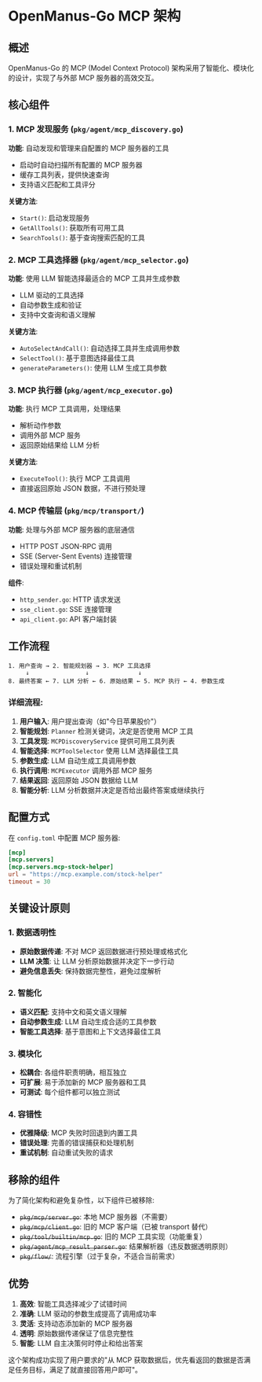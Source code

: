 # OpenManus-Go MCP 架构

## 概述

OpenManus-Go 的 MCP (Model Context Protocol) 架构采用了智能化、模块化的设计，实现了与外部 MCP 服务器的高效交互。

## 核心组件

### 1. MCP 发现服务 (`pkg/agent/mcp_discovery.go`)

**功能**: 自动发现和管理来自配置的 MCP 服务器的工具
- 启动时自动扫描所有配置的 MCP 服务器
- 缓存工具列表，提供快速查询
- 支持语义匹配和工具评分

**关键方法**:
- `Start()`: 启动发现服务
- `GetAllTools()`: 获取所有可用工具
- `SearchTools()`: 基于查询搜索匹配的工具

### 2. MCP 工具选择器 (`pkg/agent/mcp_selector.go`)

**功能**: 使用 LLM 智能选择最适合的 MCP 工具并生成参数
- LLM 驱动的工具选择
- 自动参数生成和验证
- 支持中文查询和语义理解

**关键方法**:
- `AutoSelectAndCall()`: 自动选择工具并生成调用参数
- `SelectTool()`: 基于意图选择最佳工具
- `generateParameters()`: 使用 LLM 生成工具参数

### 3. MCP 执行器 (`pkg/agent/mcp_executor.go`)

**功能**: 执行 MCP 工具调用，处理结果
- 解析动作参数
- 调用外部 MCP 服务
- 返回原始结果给 LLM 分析

**关键方法**:
- `ExecuteTool()`: 执行 MCP 工具调用
- 直接返回原始 JSON 数据，不进行预处理

### 4. MCP 传输层 (`pkg/mcp/transport/`)

**功能**: 处理与外部 MCP 服务器的底层通信
- HTTP POST JSON-RPC 调用
- SSE (Server-Sent Events) 连接管理
- 错误处理和重试机制

**组件**:
- `http_sender.go`: HTTP 请求发送
- `sse_client.go`: SSE 连接管理
- `api_client.go`: API 客户端封装

## 工作流程

```
1. 用户查询 → 2. 智能规划器 → 3. MCP 工具选择
     ↓                ↓              ↓
8. 最终答案 ← 7. LLM 分析 ← 6. 原始结果 ← 5. MCP 执行 ← 4. 参数生成
```

### 详细流程:

1. **用户输入**: 用户提出查询（如"今日苹果股价"）
2. **智能规划**: `Planner` 检测关键词，决定是否使用 MCP 工具
3. **工具发现**: `MCPDiscoveryService` 提供可用工具列表
4. **智能选择**: `MCPToolSelector` 使用 LLM 选择最佳工具
5. **参数生成**: LLM 自动生成工具调用参数
6. **执行调用**: `MCPExecutor` 调用外部 MCP 服务
7. **结果返回**: 返回原始 JSON 数据给 LLM
8. **智能分析**: LLM 分析数据并决定是否给出最终答案或继续执行

## 配置方式

在 `config.toml` 中配置 MCP 服务器:

```toml
[mcp]
[mcp.servers]
[mcp.servers.mcp-stock-helper]
url = "https://mcp.example.com/stock-helper"
timeout = 30
```

## 关键设计原则

### 1. 数据透明性
- **原始数据传递**: 不对 MCP 返回数据进行预处理或格式化
- **LLM 决策**: 让 LLM 分析原始数据并决定下一步行动
- **避免信息丢失**: 保持数据完整性，避免过度解析

### 2. 智能化
- **语义匹配**: 支持中文和英文语义理解
- **自动参数生成**: LLM 自动生成合适的工具参数
- **智能工具选择**: 基于意图和上下文选择最佳工具

### 3. 模块化
- **松耦合**: 各组件职责明确，相互独立
- **可扩展**: 易于添加新的 MCP 服务器和工具
- **可测试**: 每个组件都可以独立测试

### 4. 容错性
- **优雅降级**: MCP 失败时回退到内置工具
- **错误处理**: 完善的错误捕获和处理机制
- **重试机制**: 自动重试失败的请求

## 移除的组件

为了简化架构和避免复杂性，以下组件已被移除:

- ~~`pkg/mcp/server.go`~~: 本地 MCP 服务器（不需要）
- ~~`pkg/mcp/client.go`~~: 旧的 MCP 客户端（已被 transport 替代）
- ~~`pkg/tool/builtin/mcp.go`~~: 旧的 MCP 工具实现（功能重复）
- ~~`pkg/agent/mcp_result_parser.go`~~: 结果解析器（违反数据透明原则）
- ~~`pkg/flow/`~~: 流程引擎（过于复杂，不适合当前需求）

## 优势

1. **高效**: 智能工具选择减少了试错时间
2. **准确**: LLM 驱动的参数生成提高了调用成功率
3. **灵活**: 支持动态添加新的 MCP 服务器
4. **透明**: 原始数据传递保证了信息完整性
5. **智能**: LLM 自主决策何时停止和给出答案

这个架构成功实现了用户要求的"从 MCP 获取数据后，优先看返回的数据是否满足任务目标，满足了就直接回答用户即可"。
